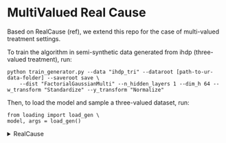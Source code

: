 # MultiValued Real Cause

Based on RealCause (ref), we extend this repo for the case of multi-valued treatment settings.

 To train the algorithm in semi-synthetic data generated from ihdp (three-valued treatment), run:

```
python train_generator.py --data "ihdp_tri" --dataroot [path-to-ur-data-folder] --saveroot save \
    --dist "FactorialGaussianMulti" --n_hidden_layers 1 --dim_h 64 --w_transform "Standardize" --y_transform "Normalize"
```

Then, to load the model and sample a three-valued dataset, run:

```
from loading import load_gen \
model, args = load_gen()
```

<details>
  <summary>RealCause</summary>

# causal-benchmark
Realistic benchmark for different causal inference methods. The realism comes from fitting generative models to data with an assumed causal structure. 

## Installation
Once you've created a virtual environment (e.g. with conda, virtualenv, etc.) install the required packages:

```
pip install -r requirements.txt
```

## Do your own analysis on our causal-predictive metric dataset

We trained a total of 1568 different estimators.
We recorded all of the predictive metrics that sklearn provides (e.g. RMSE, MAE, precision, recall, etc.) and many different causal metrics that RealCause provides (e.g. ATE bias, ATE RMSE, PEHE, etc.).
Taking all of these metrics plus estimator specification (meta-estimator, outcome model, and propensity score model) yields a total of 77 columns.
Cells are "nan" where that cell doesn't make sense (e.g. the propensity score model cell for a standardization estimator, a regression metric for an IPW estimator, a classification metric for a standardization estimator, etc.).

We provide this dataset in [causal-predictive-analysis.csv](https://github.com/bradyneal/causal-benchmark/blob/master/causal-predictive-analysis.csv).
We did one analysis on this dataset in Section 6 of our paper (in [experiments/uai_analysis.py](https://github.com/bradyneal/causal-benchmark/blob/master/experiments/uai_analysis.py)).
However, there are many more possible analyses that can be run on it.
For example, one might want to fit machine learning models to predict causal metrics from predictive metrics and use something like [SHAP](https://github.com/slundberg/shap) to interpret the associations these models find.
To get started, simply load the dataset from [causal-predictive-analysis.csv](https://github.com/bradyneal/causal-benchmark/blob/master/causal-predictive-analysis.csv).
Example loading:

```
import pandas as pd

df = pd.read_csv('causal-predictive-analysis.csv')
```

## Loading RealCause pre-computed datasets

You can load any of the realistic RealCause datasets (trained on LaLonde PSID, LaLonde CPS, and Twins) from `realcause_datasets/` using `pandas.read_csv()` or by using our `load_realcause_dataset()` function in `loading.py`.
We provide 100 different samples of each dataset.
These samples are generated in `make_datasets.py`.


Example usage to load sample 69 of the LaLonde PSID dataset:

```
from loading import load_realcause_dataset

df = load_realcause_dataset('lalonde_psid', 69)
```

Valid value for the dataset argument: 'lalonde\_psid', 'lalonde\_cps', and 'twins'.
Valid values for the sample argument: 0-99.
If the sample argument is not given, it defaults to 0.

Example usage to load sample 0 of the Twins dataset without giving the sample argument:

```
from loading import load_realcause_dataset

df = load_realcause_dataset('twins')
```


## Loading RealCause pre-trained generative models
Loading the pre-trained models can be done using the function `load_from_folder(DATASET)` from the script `loading.py`, where `DATASET` can be one of:

 - `lalonde_cps1`
 - `lalonde_psid1`
 - `LBIDD_exp`
 - `LBIDD_linear`
 - `LBIDD_log`
 - `LBIDD_quadratic`
 - `ihdp`
 - `twins`
 
For example, this is a script to load the model trained on the LaLonde CPS dataset:

```
from loading import load_from_folder
model, args = load_from_folder("lalonde_cps1")
```

## Using RealCause generative models

### Sampling

To see most of the methods you can use with these generative models, see the [BaseGenModel class](https://github.com/bradyneal/causal-benchmark/blob/master/models/base.py#L56).
After you've loaded a generative model `model`, you can sample from it as follows:

```
w, t, y = model.sample()
```

We show how to use the knobs below.
See further documentation for the sample method in [its docstring](https://github.com/bradyneal/causal-benchmark/blob/master/models/base.py#L322).

### Using knobs

We currently provide three knobs as parameters to the `sample()` method:

* `overlap`
	- If 1, leave treatment untouched.
	- If 0, push p(T = 1 | w) to 0 for all w where p(T = 1 | w) < 0.5 and push p(T = 1 | w) to 1 for all w where p(T = 1 | w) >= 0.5.
	- If 0 < overlap < 1, do a linear interpolation of the above.
* `causal_effect_scale`: scale of the causal effect (size of ATE)
* `deg_hetero`: degree of heterogeneity (between 0 and 1). When `deg_hetero=1`, y<sub>1</sub> and y<sub>0</sub> remain unchanged. When `deg_hetero=0`,
            y<sub>1</sub> - y<sub>0</sub> is the same for all individuals.

## Training RealCause generative models


<!--### Code structure

Our deep generative model assumes the following factorization

```
p(w, t, y) = p(w)p(t|w)p(y|t,w)
```

so that a random sample of the tuple (w,t,y) can be drawn from the joint distribution via ancestral sampling. 

We let p(w) be the empirical distribution of the training set, and parameterize p(t|w) and p(y|t,w) using
neural networks (or other conditional generative models such as Gaussian processes). 
The model is defined in `models/tarnet.py`. The neural networks defined there will output the parameters for 
the distribution classes defined in `models/distributions` and compute the negative log likelihood as the loss function.


### Training loop-->

The main training script is `train_generator.py`, which will run one experiment for
a set of hyperparameter (hparam) configuration. The hparams include `--batch_size`, `--num_epochs`, `--lr`, etc. 
Here's an example command line:

```bash
python train_generator.py --data "lalonde" --dataroot [path-to-ur-data-folder] --saveroot [where-to-save-stuff] \
    --dist "FactorialGaussian" --n_hidden_layers 1 --dim_h 128 --w_transform "Standardize" --y_transform "Normalize"
```

* `--data` <br>
	This argument specifies the dataset. Options:
	- "lalonde" or "lalonde_psid" - LaLonde PSID dataset
	- "lalonde_cps" - LaLonde CPS dataset
	- "lalonde_rct" - LaLonde RCT dataset
	- "twins" - Twins dataset
	- "ihdp" - IHDP dataset
	- "lbidd\_\<link\>\_\<n\>" - LBIDD dataset with link function \<link\> and number of samples \<n\> <br>
		Valid \<link\> options: linear, quadratic, cubic, exp, and log <br>
		Valid \<n\> options: 1k, 2.5k, 5k, 10k, 25k, and 50k <br>
		Example: "lbidd\_cubic\_10k" yields an LBIDD dataset wth a cubic link function and 10k samples


* `--x_transform` <br>
This argument will tell the model to preprocess the covariate (W) or the outcome (Y) via "Standarization" 
(so that after the transformation the training data is centered and has unit variance) or via "Normalization"
(so that after the transformation the training data will range from 0 to 1); the preprocessor uses training set's
statistics. 
<br>
If "Normalize" is applied to the outcome (Y), we further clamp the sample outcome value at 0 and 1, so that we do not
generate samples outside of the min-max range of the training set.

* `--dist` <br>
This argument determines which distribution to be used for the outcome variable 
(we assume binary / Bernoulli treatment for this training script). To see a list of available distributions, run
```bash
python -c "from models.distributions import distributions; print(distributions.BaseDistribution.dist_names)"
['Bernoulli', 'Exponential', 'FactorialGaussian', 'LogLogistic', 'LogNormal', 'SigmoidFlow', 'MixedDistribution']
```

In most of our experiments, we use a more flexible family of distributions called normalizing flows; 
more specifically we use the [Sigmoidal Flow](https://arxiv.org/abs/1804.00779), which is a universal density model 
suitable for black-box Auto-ML. It is similar to mixture of distributions (like Gaussian mixture model), which 
has the ability to model multimodal distributions. 

In some cases (such as the Lalonde dataset), there might be discrete "atoms" presented in the dataset, which means the 
outcome variable is mixed-continuous-discrete-valued. We then have a special argument `--atoms` to model the probability that 
the outcome takes certain discrete values (given W and T). 

Concretely,

```bash
python train_generator.py --data "lalonde" ... \
    --dist "SigmoidFlow" \
    --dist_args "ndim=10" "base_distribution=gaussian" \ 
    --atoms 0 0.2
```

Note that the atom values (and distribution arguments) are separaeted by white space. 
For Sigmoidal Flow, there is an additional option for distribution arguments, whose
key (e.g. what base distribution to use for the flow) and value (e.g. gaussian) are separated by `=`. 
Valid choices for base distributions are `uniform` or `gaussian` (or `normal`). 
The `ndim` argument correspond to the "number of hidden units" of the sigmoid flow 
(think of it as an invertible 2-layer MLP). It is analogous to the number of mixture components of 
a mixture of Gaussian model.


## Training loop 
We also provide a convenient hyperparameter search script called `train_generator_loop.py`. 
It will load the `HP` object from `hparams.py`, and create a list of hparams by taking the Cartesian product of 
of the elements of `HP`. It will then spawn multiple threads to run the experiments in parallel. 

Here's an example using the default `hparams.py` (remember to change the `--dataroot`!):

```bash
python train_generator_loop.py --exp_name "test_flow_and_atoms" --num_workers=2
```

Note that `--saveroot` will be ignored by this training loop, since it will create an experiment folder and then create 
multiple hparam folders inside; and `--saveroot` will then be set to these folders. In the above example, there will be
4 of them:


```text
├── test_flow_and_atoms
│   ├── dist_argsndim=5+base_distribution=uniform-atoms
│   └── dist_argsndim=5+base_distribution=uniform-atoms0.0
│   └── dist_argsndim=10+base_distribution=normal-atoms
│   └── dist_argsndim=10+base_distribution=normal-atoms0.0
```

Once an experiment (for a single hparam setting) is finished, you should see 5 files in the hparam folder (saveroot).

```text
├── test_flow_and_atoms
│   ├── dist_argsndim=5+base_distribution=uniform-atoms
│   │   ├── args.txt
│   │   ├── log.txt
│   │   ├── model.pt
│   │   ├── all_runs.txt
│   │   ├── summary.txt
```

* args.txt: arguments of the experiment
* log.txt: all the "prints" of the experiment are redirected to this log file
* model.py: early-stopped model checkpoint
* all_runs.txt: 
univariate evaluation metrics (i.e. p values & nll; by default there will be `--num_univariate_tests=100` entries)
* summary.txt: summary statistics of all_runs.txt (mean and some quantiles).

## Re-running our causal estimator experiments

To re-run the causal estimator benchmarking in our paper, run [experiments/uai_experiments.py](https://github.com/bradyneal/causal-benchmark/blob/master/experiments/uai_experiments.py). To re-run our correlation analysis between causal and predictive metrics, run [experiments/uai_analysis.py](https://github.com/bradyneal/causal-benchmark/blob/master/experiments/uai_analysis.py).


</details>